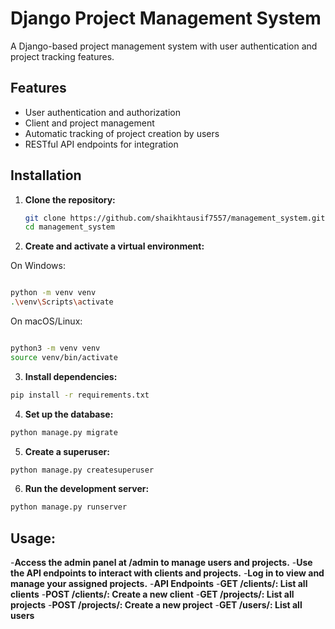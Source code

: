 # Django Project Management System

A Django-based project management system with user authentication and project tracking features.

## Features

- User authentication and authorization
- Client and project management
- Automatic tracking of project creation by users
- RESTful API endpoints for integration

## Installation

1. **Clone the repository:**

   ```bash
   git clone https://github.com/shaikhtausif7557/management_system.git
   cd management_system

2. **Create and activate a virtual environment:**

On Windows:

```BASH

python -m venv venv
.\venv\Scripts\activate
```

On macOS/Linux:

```BASH

python3 -m venv venv
source venv/bin/activate
```

3. **Install dependencies:**

```bash
pip install -r requirements.txt
```

4. **Set up the database:**
```bash
python manage.py migrate
```

5. **Create a superuser:**
```bash
python manage.py createsuperuser
```

6. **Run the development server:**
```bash
python manage.py runserver
```

## Usage:

-**Access the admin panel at /admin to manage users and projects.**
-**Use the API endpoints to interact with clients and projects.**
-**Log in to view and manage your assigned projects.**
-**API Endpoints**
-**GET /clients/: List all clients**
-**POST /clients/: Create a new client**
-**GET /projects/: List all projects**
-**POST /projects/: Create a new project**
-**GET /users/: List all users**

